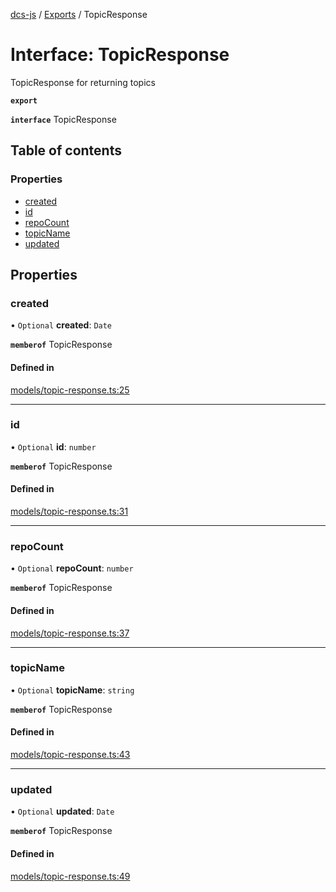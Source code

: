 [dcs-js](../README.md) / [Exports](../modules.md) / TopicResponse

# Interface: TopicResponse

TopicResponse for returning topics

**`export`**

**`interface`** TopicResponse

## Table of contents

### Properties

- [created](TopicResponse.md#created)
- [id](TopicResponse.md#id)
- [repoCount](TopicResponse.md#repocount)
- [topicName](TopicResponse.md#topicname)
- [updated](TopicResponse.md#updated)

## Properties

### <a id="created" name="created"></a> created

• `Optional` **created**: `Date`

**`memberof`** TopicResponse

#### Defined in

[models/topic-response.ts:25](https://github.com/unfoldingWord/dcs-js/blob/c677a54/models/topic-response.ts#L25)

___

### <a id="id" name="id"></a> id

• `Optional` **id**: `number`

**`memberof`** TopicResponse

#### Defined in

[models/topic-response.ts:31](https://github.com/unfoldingWord/dcs-js/blob/c677a54/models/topic-response.ts#L31)

___

### <a id="repocount" name="repocount"></a> repoCount

• `Optional` **repoCount**: `number`

**`memberof`** TopicResponse

#### Defined in

[models/topic-response.ts:37](https://github.com/unfoldingWord/dcs-js/blob/c677a54/models/topic-response.ts#L37)

___

### <a id="topicname" name="topicname"></a> topicName

• `Optional` **topicName**: `string`

**`memberof`** TopicResponse

#### Defined in

[models/topic-response.ts:43](https://github.com/unfoldingWord/dcs-js/blob/c677a54/models/topic-response.ts#L43)

___

### <a id="updated" name="updated"></a> updated

• `Optional` **updated**: `Date`

**`memberof`** TopicResponse

#### Defined in

[models/topic-response.ts:49](https://github.com/unfoldingWord/dcs-js/blob/c677a54/models/topic-response.ts#L49)
